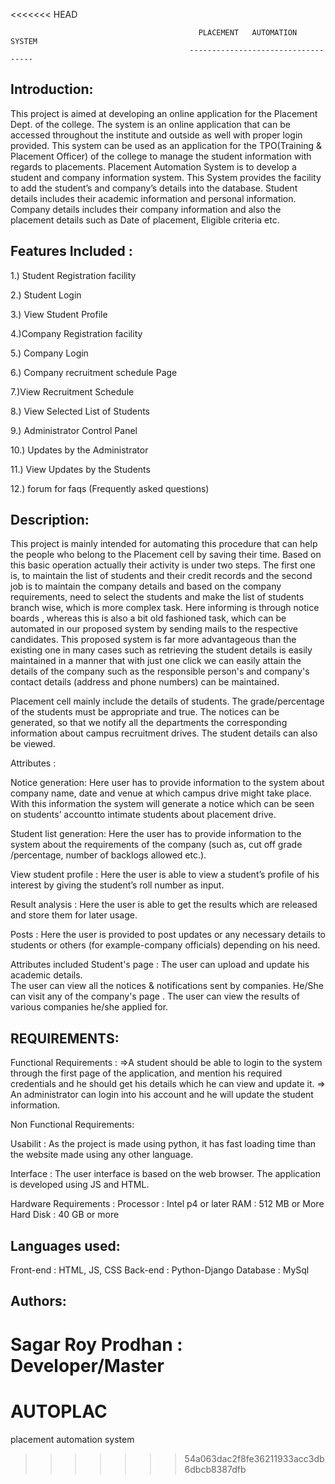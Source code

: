 <<<<<<< HEAD
			
			
		                             	      PLACEMENT   AUTOMATION   SYSTEM
			                            	-----------------------------------

Introduction:
----------------
This project is aimed at developing an online application for the Placement Dept. of the college. The system is an online application that 
can be accessed throughout the institute and outside as well with proper login provided. This system can be used as an application for the 
TPO(Training & Placement Officer) of the college to manage the student information with regards to placements. Placement Automation System 
is to develop a student and company information system. This System provides the facility to add the student’s and company’s details into the
database. Student details includes their academic information and personal information. Company details includes their company information
and also the placement details such as Date of placement, Eligible criteria etc.


Features Included :
--------------------------
1.) Student Registration facility

2.) Student Login

3.) View Student Profile
 
4.)Company  Registration facility

5.) Company Login

6.) Company recruitment schedule Page 

7.)View Recruitment Schedule

8.) View Selected List of Students

9.) Administrator Control Panel

10.) Updates by the Administrator

11.) View Updates by the Students

12.) forum for faqs (Frequently asked questions)


Description:
----------------
This project is mainly intended for automating this procedure that can help the people who belong to the Placement cell by saving their time.
Based on this basic operation actually their activity is under two steps. The first one is, to maintain the list of students and their credit
records and the second job is to maintain the company details and based on the company requirements, need to select the students and make the
list of students branch wise, which is more complex task. Here informing is through notice boards , whereas this is also a bit old fashioned
task, which can be automated in our proposed system by sending mails to the respective candidates. 
This proposed system is far more advantageous than the existing one in many cases such as retrieving the student details is easily maintained
in a manner that with just one click we can easily attain the details of the company such as the responsible person's and company's contact
details (address and phone numbers)  can be maintained.

 Placement cell mainly include the details of students. The grade/percentage of the students must be appropriate and true. The notices can be
 generated, so that we notify all the departments the corresponding information about campus recruitment drives. The student details can also
 be viewed. 

Attributes :

Notice generation: Here user has to provide information to the system about company name, date and venue at which campus drive might take place. With this information the system will generate a notice which can be seen on
students’ accountto intimate students about placement drive.

Student list generation:  Here the user has to provide information to the system about the requirements of the company (such as, cut off grade
/percentage, number of backlogs allowed etc.).

View student profile : Here the user is able to view a student’s profile of his interest by giving the student’s roll number as input.
 
Result analysis : Here the user is able to get the results which are released and store them for later usage.

Posts : Here the user is provided to post updates or any necessary details to students or others (for example-company officials) depending
on his need.

Attributes included Student's page :
The user can upload and update his academic details.  
The user can view all the notices & notifications sent by companies. He/She can visit any of the company's page .
The user can view the results of various companies he/she applied for.
 

REQUIREMENTS:
-----------------
Functional Requirements :
=>A student should be able to login to the system through the first page of the application, and mention his required credentials and he should get his details which he can view and update it.
=> An administrator can login into his account and he will update the student information.

Non Functional Requirements:

Usabilit : As the project is made using python, it has fast loading time than the website made using any other language.

Interface : The user interface is based on the web browser. The application is developed using JS and HTML.

Hardware Requirements :
Processor : Intel p4 or later
RAM : 512 MB or More
Hard Disk : 40 GB or more

Languages used:
------------------------
Front-end : HTML, JS, CSS
Back-end : Python-Django
Database : MySql

Authors:
----------------
Sagar Roy Prodhan : Developer/Master
=======
# AUTOPLAC
placement automation system
>>>>>>> 54a063dac2f8fe36211933acc3db6dbcb8387dfb
